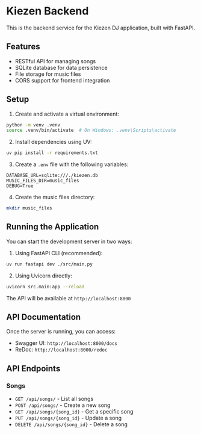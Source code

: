 # Kiezen Backend

This is the backend service for the Kiezen DJ application, built with FastAPI.

## Features

- RESTful API for managing songs
- SQLite database for data persistence
- File storage for music files
- CORS support for frontend integration

## Setup

1. Create and activate a virtual environment:
```bash
python -m venv .venv
source .venv/bin/activate  # On Windows: .venv\Scripts\activate
```

2. Install dependencies using UV:
```bash
uv pip install -r requirements.txt
```

3. Create a `.env` file with the following variables:
```
DATABASE_URL=sqlite:///./kiezen.db
MUSIC_FILES_DIR=music_files
DEBUG=True
```

4. Create the music files directory:
```bash
mkdir music_files
```

## Running the Application

You can start the development server in two ways:

1. Using FastAPI CLI (recommended):
```bash
uv run fastapi dev ./src/main.py
```

2. Using Uvicorn directly:
```bash
uvicorn src.main:app --reload
```

The API will be available at `http://localhost:8000`

## API Documentation

Once the server is running, you can access:
- Swagger UI: `http://localhost:8000/docs`
- ReDoc: `http://localhost:8000/redoc`

## API Endpoints

### Songs
- `GET /api/songs/` - List all songs
- `POST /api/songs/` - Create a new song
- `GET /api/songs/{song_id}` - Get a specific song
- `PUT /api/songs/{song_id}` - Update a song
- `DELETE /api/songs/{song_id}` - Delete a song
